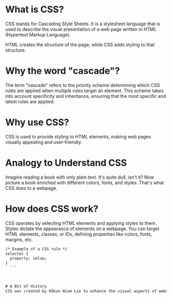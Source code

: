 # What is CSS?
CSS stands for Cascading Style Sheets. It is a stylesheet language that is used to describe the visual presentation of a web page written in HTML (Hypertext Markup Language).

HTML creates the structure of the page, while CSS adds styling to that structure. 

# Why the word "cascade"?
The term "cascade" refers to the priority scheme determining which CSS rules are applied when multiple rules target an element. This scheme takes into account specificity and inheritance, ensuring that the most specific and latest rules are applied.

# Why use CSS?
CSS is used to provide styling to HTML elements, making web pages visually appealing and user-friendly.


# Analogy to Understand CSS
Imagine reading a book with only plain text. It's quite dull, isn't it? Now picture a book enriched with different colors, fonts, and styles. That's what CSS does to a webpage.

# How does CSS work?
CSS operates by selecting HTML elements and applying styles to them. Styles dictate the appearance of elements on a webpage. You can target HTML elements, classes, or IDs, defining properties like colors, fonts, margins, etc.


  ```html
/* Example of a CSS rule */
selector {
    property: value;
}
    ```



# A Bit of History
CSS was created by Håkon Wium Lie to enhance the visual aspects of websites. Initially, websites were mainly used by researchers and lacked visual appeal. As websites became more widespread, the need for better design grew.
